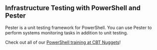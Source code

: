## Infrastructure Testing with PowerShell and Pester

Pester is a unit testing framework for PowerShell.
You can use Pester to perform systems monitoring tasks in addition to unit testing.

Check out all of our [PowerShell training at CBT Nuggets](https://www.cbtnuggets.com/learn/search?q=powershell&sort=newest)!